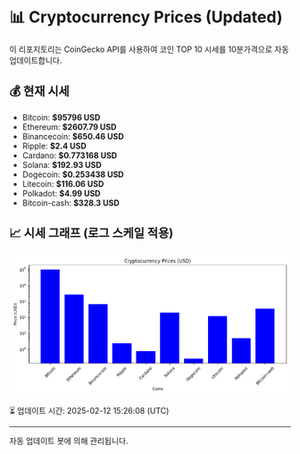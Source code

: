 
# 📊 Cryptocurrency Prices (Updated)

이 리포지토리는 CoinGecko API를 사용하여 코인 TOP 10 시세를 10분가격으로 자동 업데이트합니다.

## 💰 현재 시세
- Bitcoin: **$95796 USD**
- Ethereum: **$2607.79 USD**
- Binancecoin: **$650.46 USD**
- Ripple: **$2.4 USD**
- Cardano: **$0.773168 USD**
- Solana: **$192.93 USD**
- Dogecoin: **$0.253438 USD**
- Litecoin: **$116.06 USD**
- Polkadot: **$4.99 USD**
- Bitcoin-cash: **$328.3 USD**

## 📈 시세 그래프 (로그 스케일 적용)
![Crypto Prices](crypto_prices.png)

⏳ 업데이트 시간: 2025-02-12 15:26:08 (UTC)

---
자동 업데이트 봇에 의해 관리됩니다.

